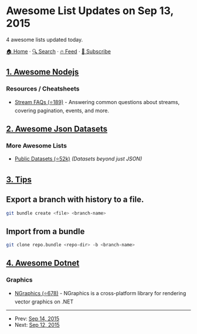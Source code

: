 # Awesome List Updates on Sep 13, 2015

4 awesome lists updated today.

[🏠 Home](/README.md) · [🔍 Search](https://test.trackawesomelist.com/search/) · [🔥 Feed](https://test.trackawesomelist.com/feed.xml) · [📮 Subscribe](https://trackawesomelist.us17.list-manage.com/subscribe?u=d2f0117aa829c83a63ec63c2f&id=36a103854c)



## [1. Awesome Nodejs](/content/sindresorhus/awesome-nodejs/README.md)

### Resources / Cheatsheets

*   [Stream FAQs (⭐189)](https://github.com/stephenplusplus/stream-faqs) - Answering common questions about streams, covering pagination, events, and more.

## [2. Awesome Json Datasets](/content/jdorfman/awesome-json-datasets/README.md)

### More Awesome Lists

*   [Public Datasets (⭐52k)](https://github.com/caesar0301/awesome-public-datasets) *(Datasets beyond just JSON)*

## [3. Tips](/content/git-tips/tips/README.md)

## Export a branch with history to a file.

```sh
git bundle create <file> <branch-name>
```
## Import from a bundle

```sh
git clone repo.bundle <repo-dir> -b <branch-name>
```

## [4. Awesome Dotnet](/content/quozd/awesome-dotnet/README.md)

### Graphics

*   [NGraphics (⭐678)](https://github.com/praeclarum/NGraphics) - NGraphics is a cross-platform library for rendering vector graphics on .NET

---

- Prev: [Sep 14, 2015](/content/2015/09/14/README.md)
- Next: [Sep 12, 2015](/content/2015/09/12/README.md)